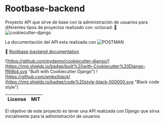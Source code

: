 # Rootbase-backend

Proyecto API que sirve de base con la administración de usuarios para diferentes tipos de proyectos realizado con :octocad: :link: ![cookiecutter-django](https://github.com/pydanny/cookiecutter-django)

La documentación del API esta realizada con ![POSTMAN](https://github.com/postmanlabs/postman-docs/blob/develop/src/images/favicon.png)

:link: [Rootbase-backend documentation](https://documenter.getpostman.com/view/8810189/TVCh1Tmu)

![https://github.com/pydanny/cookiecutter-django/](https://img.shields.io/badge/built%20with-Cookiecutter%20Django-ff69b4.svg "Built with Cookiecutter Django")
![https://github.com/ambv/black](https://img.shields.io/badge/code%20style-black-000000.svg "Black code style")

|   	License|   	MIT|
|---	|---	|

El objetivo de este proyecto es tener una API realizada con Django que sirva inicialmente para la administración de usuarios


































































































